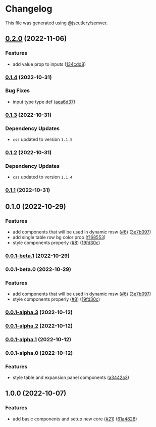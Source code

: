 # Changelog

This file was generated using [@jscutlery/semver](https://github.com/jscutlery/semver).

## [0.2.0](https://github.com/stela-ui/stela-ui/compare/react-0.1.4...react-0.2.0) (2022-11-06)

### Features

- add value prop to inputs ([134cdd8](https://github.com/stela-ui/stela-ui/commit/134cdd8318ce7ea6cf2c20091da0a9df15b14b0f))

### [0.1.4](https://github.com/stela-ui/stela-ui/compare/react-0.1.3...react-0.1.4) (2022-10-31)

### Bug Fixes

- input type type def ([aea6d37](https://github.com/stela-ui/stela-ui/commit/aea6d373d50b6e9433f9e5a66db8d323a394506e))

### [0.1.3](https://github.com/stela-ui/stela-ui/compare/react-0.1.2...react-0.1.3) (2022-10-31)

### Dependency Updates

- `css` updated to version `1.1.5`

### [0.1.2](https://github.com/stela-ui/stela-ui/compare/react-0.1.1...react-0.1.2) (2022-10-31)

### Dependency Updates

- `css` updated to version `1.1.4`

### [0.1.1](https://github.com/stela-ui/stela-ui/compare/react-0.1.0...react-0.1.1) (2022-10-31)

## 0.1.0 (2022-10-29)

### Features

- add components that will be used in dynamic msw ([#6](https://github.com/stela-ui/stela-ui/issues/6)) ([3e7b097](https://github.com/stela-ui/stela-ui/commit/3e7b09769b3c5818e8c044ee999633ae676f347f))
- add single table row bg color prop ([f168553](https://github.com/stela-ui/stela-ui/commit/f16855393316440c61a0d93f1ee140dd78aab2a3))
- style components properly ([#8](https://github.com/stela-ui/stela-ui/issues/8)) ([19fd30c](https://github.com/stela-ui/stela-ui/commit/19fd30c0d2eb54e262cb7b17ab77ea68af1bdd86))

### [0.0.1-beta.1](https://github.com/stela-ui/stela-ui/compare/react-0.0.1-beta.0...react-0.0.1-beta.1) (2022-10-29)

### 0.0.1-beta.0 (2022-10-29)

### Features

- add components that will be used in dynamic msw ([#6](https://github.com/stela-ui/stela-ui/issues/6)) ([3e7b097](https://github.com/stela-ui/stela-ui/commit/3e7b09769b3c5818e8c044ee999633ae676f347f))
- style components properly ([#8](https://github.com/stela-ui/stela-ui/issues/8)) ([19fd30c](https://github.com/stela-ui/stela-ui/commit/19fd30c0d2eb54e262cb7b17ab77ea68af1bdd86))

### [0.0.1-alpha.3](https://github.com/stela-ui/stela-ui/compare/react-0.0.1-alpha.2...react-0.0.1-alpha.3) (2022-10-12)

### [0.0.1-alpha.2](https://github.com/stela-ui/stela-ui/compare/react-0.0.1-alpha.1...react-0.0.1-alpha.2) (2022-10-12)

### [0.0.1-alpha.1](https://github.com/stela-ui/stela-ui/compare/react-0.0.1-alpha.0...react-0.0.1-alpha.1) (2022-10-12)

### 0.0.1-alpha.0 (2022-10-12)

### Features

- style table and expansion panel components ([a3442a3](https://github.com/stela-ui/stela-ui/commit/a3442a3464f37a285b9760ed98e294ab56c70c8f))

## 1.0.0 (2022-10-07)

### Features

- add basic components and setup new core ([#21](https://github.com/stela-ui/stela-ui/issues/21)) ([61a4828](https://github.com/stela-ui/stela-ui/commit/61a4828c8f6c96c22bd57f48687860dc8d2cd12b))
